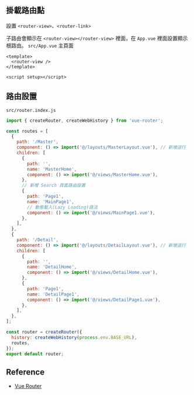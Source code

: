 ## 掛載路由點

設置 `<router-view>`、`<router-link>`

子路由會顯示在 `<router-view></router-view>` 裡面，在 `App.vue` 裡面設置顯示根路由。
`src/App.vue` 主頁面

```vue
<template>
  <router-view />
</template>

<script setup></script>
```

## 路由設置

`src/router.index.js`

```js
import { createRouter, createWebHistory } from 'vue-router';

const routes = [
  {
    path: '/Master',
    component: () => import('@/layouts/MasterLayout.vue'), // 新增這行
    children: [
      {
        path: '',
        name: 'MasterHome',
        component: () => import('@/views/MasterHome.vue'),
      },
      // 新增 Search 頁面路由設置
      {
        path: 'Page1',
        name: 'MainPage1',
        // 動態載入(Lazy Loading)語法
        component: () => import('@/views/MainPage1.vue'),
      },
    ],
  },
  {
    path: '/Detail',
    component: () => import('@/layouts/DetailLayout.vue'), // 新增這行
    children: [
      {
        path: '',
        name: 'DetailHome',
        component: () => import('@/views/DetailHome.vue'),
      },
      {
        path: 'Page1',
        name: 'DetailPage1',
        component: () => import('@/views/DetailPage1.vue'),
      },
    ],
  },
];

const router = createRouter({
  history: createWebHistory(process.env.BASE_URL), 
  routes,
});
export default router;
```

## Reference

- [Vue Router](https://router.vuejs.org/)
